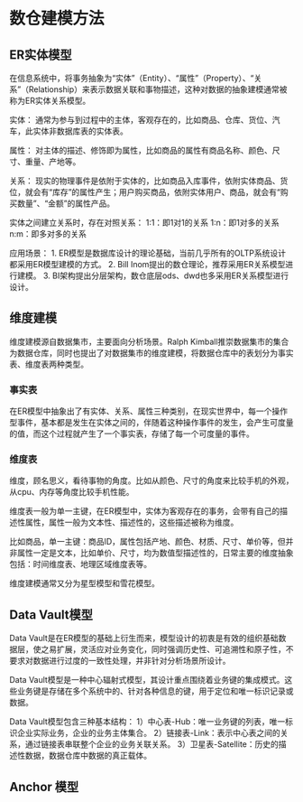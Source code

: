 # 数仓建模方法

## ER实体模型

在信息系统中，将事务抽象为“实体”（Entity）、“属性”（Property）、“关系”（Relationship）来表示数据关联和事物描述，这种对数据的抽象建模通常被称为ER实体关系模型。

实体： 通常为参与到过程中的主体，客观存在的，比如商品、仓库、货位、汽车，此实体非数据库表的实体表。

属性： 对主体的描述、修饰即为属性，比如商品的属性有商品名称、颜色、尺寸、重量、产地等。

关系： 现实的物理事件是依附于实体的，比如商品入库事件，依附实体商品、货位，就会有“库存”的属性产生；用户购买商品，依附实体用户、商品，就会有“购买数量”、“金额”的属性产品。

实体之间建立关系时，存在对照关系： 1:1：即1对1的关系 1:n：即1对多的关系 n:m：即多对多的关系

应用场景： 1. ER模型是数据库设计的理论基础，当前几乎所有的OLTP系统设计都采用ER模型建模的方式。 2. Bill Inom提出的数仓理论，推荐采用ER关系模型进行建模。 3. BI架构提出分层架构，数仓底层ods、dwd也多采用ER关系模型进行设计。

## 维度建模

维度建模源自数据集市，主要面向分析场景。Ralph Kimball推崇数据集市的集合为数据仓库，同时也提出了对数据集市的维度建模，将数据仓库中的表划分为事实表、维度表两种类型。

### 事实表
在ER模型中抽象出了有实体、关系、属性三种类别，在现实世界中，每一个操作型事件，基本都是发生在实体之间的，伴随着这种操作事件的发生，会产生可度量的值，而这个过程就产生了一个事实表，存储了每一个可度量的事件。

### 维度表
维度，顾名思义，看待事物的角度。比如从颜色、尺寸的角度来比较手机的外观，从cpu、内存等角度比较手机性能。

维度表一般为单一主键，在ER模型中，实体为客观存在的事务，会带有自己的描述性属性，属性一般为文本性、描述性的，这些描述被称为维度。

比如商品，单一主键：商品ID，属性包括产地、颜色、材质、尺寸、单价等，但并非属性一定是文本，比如单价、尺寸，均为数值型描述性的，日常主要的维度抽象包括：时间维度表、地理区域维度表等。

维度建模通常又分为星型模型和雪花模型。


## Data Vault模型

Data Vault是在ER模型的基础上衍生而来，模型设计的初衷是有效的组织基础数据层，使之易扩展，灵活应对业务变化，同时强调历史性、可追溯性和原子性，不要求对数据进行过度的一致性处理，并非针对分析场景所设计。

Data Vault模型是一种中心辐射式模型，其设计重点围绕着业务键的集成模式。这些业务键是存储在多个系统中的、针对各种信息的键，用于定位和唯一标识记录或数据。

Data Vault模型包含三种基本结构： 1）中心表-Hub：唯一业务键的列表，唯一标识企业实际业务，企业的业务主体集合。 2）链接表-Link：表示中心表之间的关系，通过链接表串联整个企业的业务关联关系。 3）卫星表-Satellite：历史的描述性数据，数据仓库中数据的真正载体。

## Anchor 模型

